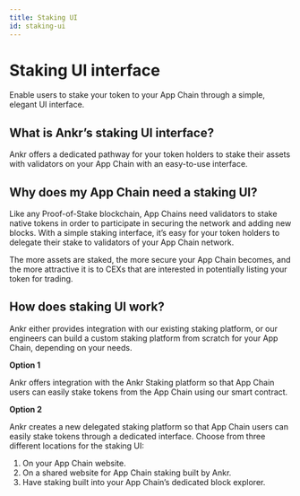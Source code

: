 ```yaml
---
title: Staking UI 
id: staking-ui
---
```


# Staking UI interface
Enable users to stake your token to your App Chain through a simple, elegant UI interface.

## What is Ankr’s staking UI interface?
Ankr offers a dedicated pathway for your token holders to stake their assets with validators on your App Chain with an easy-to-use interface.

## Why does my App Chain need a staking UI?
Like any Proof-of-Stake blockchain, App Chains need validators to stake native tokens in order to participate in securing the network and adding new blocks. 
With a simple staking interface, it’s easy for your token holders to delegate their stake to validators of your App Chain network.

The more assets are staked, the more secure your App Chain becomes, and the more attractive it is to CEXs that are interested in potentially listing your token for trading.

## How does staking UI work?
Ankr either provides integration with our existing staking platform, or our engineers can build a custom staking platform from scratch for your App Chain, depending on your needs.

**Option 1**

Ankr offers integration with the Ankr Staking platform so that App Chain users can easily stake tokens from the App Chain using our smart contract.

**Option 2**

Ankr creates a new delegated staking platform so that App Chain users can easily stake tokens through a dedicated interface.
Choose from three different locations for the staking UI:
1. On your App Chain website.
2. On a shared website for App Chain staking built by Ankr.
3. Have staking built into your App Chain’s dedicated block explorer.
